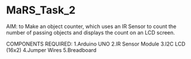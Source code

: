 # MaRS_Task_2
AIM: to Make an object counter, which uses an IR Sensor to count the number of passing objects and displays the count on an LCD screen.


COMPONENTS REQUIRED:
1.Arduino UNO
2.IR Sensor Module
3.I2C LCD (16x2)
4.Jumper Wires
5.Breadboard 
